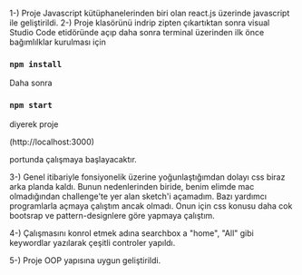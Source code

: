 1-) Proje Javascript kütüphanelerinden biri olan react.js üzerinde javascript ile geliştirildi.
2-) Proje klasörünü indrip zipten çıkartıktan sonra visual Studio Code etidöründe açıp
daha sonra terminal üzerinden
ilk önce bağımlılklar kurulması için 
### `npm install`
Daha sonra
### `npm start`
 diyerek proje 

 (http://localhost:3000) 

 portunda çalışmaya başlayacaktır.
 
 3-) Genel itibariyle fonsiyonelik üzerine yoğunlaştığımdan dolayı css biraz arka planda kaldı. Bunun nedenlerinden biride, benim elimde mac olmadığından challenge'te yer alan sketch'i açamadım. Bazı yardımcı programlarla açmaya çalıştım ancak olmadı. Onun için css konusu daha cok bootsrap ve pattern-designlere göre yapmaya çalıştım.

 4-) Çalışmasını konrol etmek adına searchbox a "home", "All" gibi keywordlar yazılarak çeşitli controler yapıldı. 

 5-) Proje OOP yapısına uygun geliştirildi.


